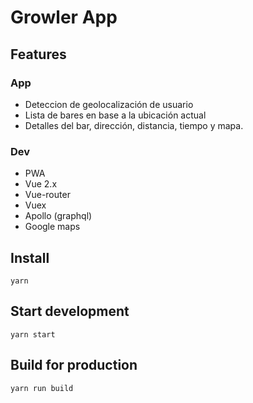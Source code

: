 # Growler App

## Features

### App 
* Deteccion de geolocalización de usuario
* Lista de bares en base a la ubicación actual
* Detalles del bar, dirección, distancia, tiempo y mapa.

### Dev
* PWA
* Vue 2.x
* Vue-router
* Vuex
* Apollo (graphql)
* Google maps

## Install

```
yarn
```

## Start development

```
yarn start
```

## Build for production

```
yarn run build
```
